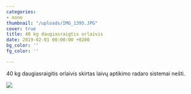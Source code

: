 ```yaml
---
categories:
- none
thumbnail: "/uploads/IMG_1395.JPG"
cover: true
title: 40 kg daugiasraigtis orlaivis
date: 2019-02-01 00:00:00 +0200
bg_color: ''
fg_color: ''

---
```

40 kg daugiasraigitis orlaivis skirtas laivų aptikimo radaro sistemai nešti.

![](/uploads/ezgif.com-video-to-gif.gif)